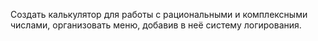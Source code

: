 Создать калькулятор для работы с рациональными и комплексными числами, организовать меню, 
добавив в неё систему логирования.